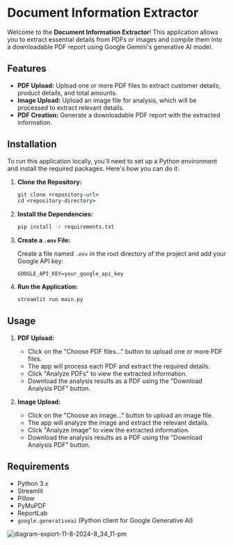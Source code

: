 # Document Information Extractor

Welcome to the **Document Information Extractor**! This application allows you to extract essential details from PDFs or images and compile them into a downloadable PDF report using Google Gemini's generative AI model.

## Features

- **PDF Upload:** Upload one or more PDF files to extract customer details, product details, and total amounts.
- **Image Upload:** Upload an image file for analysis, which will be processed to extract relevant details.
- **PDF Creation:** Generate a downloadable PDF report with the extracted information.

## Installation

To run this application locally, you'll need to set up a Python environment and install the required packages. Here's how you can do it:

1. **Clone the Repository:**

    ```cmd
    git clone <repository-url>
    cd <repository-directory>
    ```


2. **Install the Dependencies:**

    ```cmd
    pip install -r requirements.txt
    ```

3. **Create a `.env` File:**

    Create a file named `.env` in the root directory of the project and add your Google API key:

    ```plaintext
    GOOGLE_API_KEY=your_google_api_key
    ```

4. **Run the Application:**

    ```cmd
    streamlit run main.py
    ```

## Usage

1. **PDF Upload:**
    - Click on the "Choose PDF files..." button to upload one or more PDF files.
    - The app will process each PDF and extract the required details.
    - Click "Analyze PDFs" to view the extracted information.
    - Download the analysis results as a PDF using the "Download Analysis PDF" button.

2. **Image Upload:**
    - Click on the "Choose an image..." button to upload an image file.
    - The app will analyze the image and extract the relevant details.
    - Click "Analyze Image" to view the extracted information.
    - Download the analysis results as a PDF using the "Download Analysis PDF" button.

## Requirements

- Python 3.x
- Streamlit
- Pillow
- PyMuPDF
- ReportLab
- `google.generativeai` (Python client for Google Generative AI)


![diagram-export-11-8-2024-8_34_11-pm](https://github.com/user-attachments/assets/5d1a94c9-282b-4521-b36a-90c66ec70fd9)
